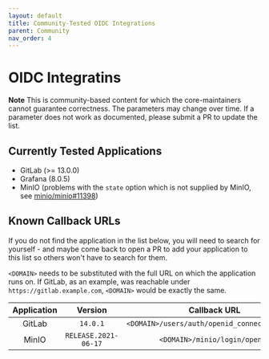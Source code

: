 ```yaml
---
layout: default
title: Community-Tested OIDC Integrations
parent: Community
nav_order: 4
---
```


# OIDC Integratins

**Note** This is community-based content for which the core-maintainers cannot guarantee correctness. The parameters may change over time. If a parameter does not work as documented, please submit a PR to update the list.

## Currently Tested Applications

- GitLab (>= 13.0.0)
- Grafana (8.0.5)
- MinIO (problems with the `state` option which is not supplied by MinIO, see [minio/minio#11398])

[minio/minio#11398]: https://github.com/minio/minio/issues/11398

## Known Callback URLs

If you do not find the application in the list below, you will need to search for yourself - and maybe come back to open a PR to add your application to this list so others won't have to search for them.

`<DOMAIN>` needs to be substituted with the full URL on which the application runs on. If GitLab, as an example, was reachable under `https://gitlab.example.com`, `<DOMAIN>` would be exactly the same.

| Application | Version              | Callback URL                                             |
| :---------: | :------------------: | :------------------------------------------------------: |
| GitLab      | `14.0.1`             | `<DOMAIN>/users/auth/openid_connect/callback`    |
| MinIO       | `RELEASE.2021-06-17` | `<DOMAIN>/minio/login/openid`                    |

